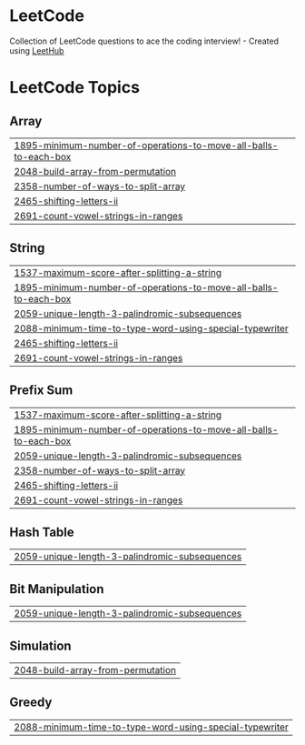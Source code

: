 # LeetCode
Collection of LeetCode questions to ace the coding interview! - Created using [LeetHub](https://github.com/QasimWani/LeetHub)

<!---LeetCode Topics Start-->
# LeetCode Topics
## Array
|  |
| ------- |
| [1895-minimum-number-of-operations-to-move-all-balls-to-each-box](https://github.com/songgoeun/LeetCode/tree/master/1895-minimum-number-of-operations-to-move-all-balls-to-each-box) |
| [2048-build-array-from-permutation](https://github.com/songgoeun/LeetCode/tree/master/2048-build-array-from-permutation) |
| [2358-number-of-ways-to-split-array](https://github.com/songgoeun/LeetCode/tree/master/2358-number-of-ways-to-split-array) |
| [2465-shifting-letters-ii](https://github.com/songgoeun/LeetCode/tree/master/2465-shifting-letters-ii) |
| [2691-count-vowel-strings-in-ranges](https://github.com/songgoeun/LeetCode/tree/master/2691-count-vowel-strings-in-ranges) |
## String
|  |
| ------- |
| [1537-maximum-score-after-splitting-a-string](https://github.com/songgoeun/LeetCode/tree/master/1537-maximum-score-after-splitting-a-string) |
| [1895-minimum-number-of-operations-to-move-all-balls-to-each-box](https://github.com/songgoeun/LeetCode/tree/master/1895-minimum-number-of-operations-to-move-all-balls-to-each-box) |
| [2059-unique-length-3-palindromic-subsequences](https://github.com/songgoeun/LeetCode/tree/master/2059-unique-length-3-palindromic-subsequences) |
| [2088-minimum-time-to-type-word-using-special-typewriter](https://github.com/songgoeun/LeetCode/tree/master/2088-minimum-time-to-type-word-using-special-typewriter) |
| [2465-shifting-letters-ii](https://github.com/songgoeun/LeetCode/tree/master/2465-shifting-letters-ii) |
| [2691-count-vowel-strings-in-ranges](https://github.com/songgoeun/LeetCode/tree/master/2691-count-vowel-strings-in-ranges) |
## Prefix Sum
|  |
| ------- |
| [1537-maximum-score-after-splitting-a-string](https://github.com/songgoeun/LeetCode/tree/master/1537-maximum-score-after-splitting-a-string) |
| [1895-minimum-number-of-operations-to-move-all-balls-to-each-box](https://github.com/songgoeun/LeetCode/tree/master/1895-minimum-number-of-operations-to-move-all-balls-to-each-box) |
| [2059-unique-length-3-palindromic-subsequences](https://github.com/songgoeun/LeetCode/tree/master/2059-unique-length-3-palindromic-subsequences) |
| [2358-number-of-ways-to-split-array](https://github.com/songgoeun/LeetCode/tree/master/2358-number-of-ways-to-split-array) |
| [2465-shifting-letters-ii](https://github.com/songgoeun/LeetCode/tree/master/2465-shifting-letters-ii) |
| [2691-count-vowel-strings-in-ranges](https://github.com/songgoeun/LeetCode/tree/master/2691-count-vowel-strings-in-ranges) |
## Hash Table
|  |
| ------- |
| [2059-unique-length-3-palindromic-subsequences](https://github.com/songgoeun/LeetCode/tree/master/2059-unique-length-3-palindromic-subsequences) |
## Bit Manipulation
|  |
| ------- |
| [2059-unique-length-3-palindromic-subsequences](https://github.com/songgoeun/LeetCode/tree/master/2059-unique-length-3-palindromic-subsequences) |
## Simulation
|  |
| ------- |
| [2048-build-array-from-permutation](https://github.com/songgoeun/LeetCode/tree/master/2048-build-array-from-permutation) |
## Greedy
|  |
| ------- |
| [2088-minimum-time-to-type-word-using-special-typewriter](https://github.com/songgoeun/LeetCode/tree/master/2088-minimum-time-to-type-word-using-special-typewriter) |
<!---LeetCode Topics End-->